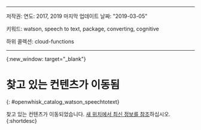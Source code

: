 
---

저작권:
  연도: 2017, 2019
마지막 업데이트 날짜: "2019-03-05"

키워드: watson, speech to text, package, converting, cognitive

하위 콜렉션: cloud-functions

---


{:new_window: target="_blank"}
# 찾고 있는 컨텐츠가 이동됨
{: #openwhisk_catalog_watson_speechtotext}

찾고 있는 컨텐츠가 이동되었습니다. [새 위치에서 최신 정보를 참조](/docs/openwhisk?topic=cloud-functions-pkg_speech_to_text)하십시오.
{:shortdesc}
